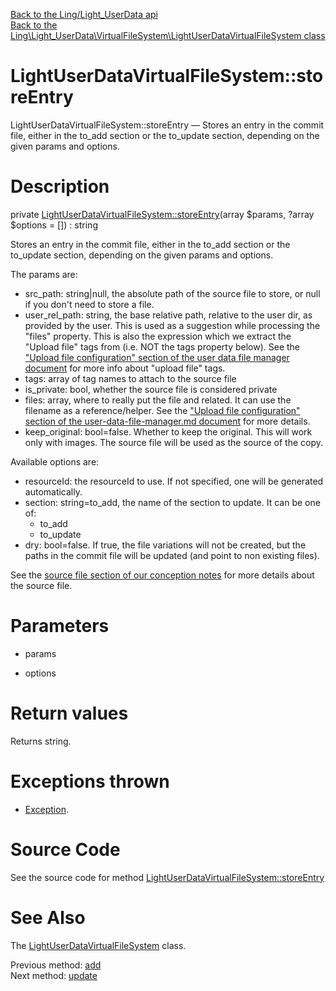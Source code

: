 [Back to the Ling/Light_UserData api](https://github.com/lingtalfi/Light_UserData/blob/master/doc/api/Ling/Light_UserData.md)<br>
[Back to the Ling\Light_UserData\VirtualFileSystem\LightUserDataVirtualFileSystem class](https://github.com/lingtalfi/Light_UserData/blob/master/doc/api/Ling/Light_UserData/VirtualFileSystem/LightUserDataVirtualFileSystem.md)


LightUserDataVirtualFileSystem::storeEntry
================



LightUserDataVirtualFileSystem::storeEntry — Stores an entry in the commit file, either in the to_add section or the to_update section, depending on the given params and options.




Description
================


private [LightUserDataVirtualFileSystem::storeEntry](https://github.com/lingtalfi/Light_UserData/blob/master/doc/api/Ling/Light_UserData/VirtualFileSystem/LightUserDataVirtualFileSystem/storeEntry.md)(array $params, ?array $options = []) : string




Stores an entry in the commit file, either in the to_add section or the to_update section, depending on the given params and options.

The params are:
- src_path: string|null, the absolute path of the source file to store,  or null if you don't need to store a file.
- user_rel_path: string, the base relative path, relative to the user dir, as provided by the user.
     This is used as a suggestion while processing the "files" property.
     This is also the expression which we extract the "Upload file" tags from (i.e. NOT the tags property below).
     See the ["Upload file configuration" section of the user data file manager document](https://github.com/lingtalfi/Light_UserData/blob/master/doc/pages/user-data-file-manager.md#upload-file-configuration) for more info about "upload file" tags.
- tags: array of tag names to attach to the source file
- is_private: bool, whether the source file is considered private
- files: array, where to really put the file and related. It can use the filename as a reference/helper.
     See the ["Upload file configuration" section of the user-data-file-manager.md document](https://github.com/lingtalfi/Light_UserData/blob/master/doc/pages/user-data-file-manager.md) for more details.
- keep_original: bool=false. Whether to keep the original. This will work only with images. The source file will be used
     as the source of the copy.




Available options are:
- resourceId: the resourceId to use. If not specified, one will be generated automatically.
- section: string=to_add, the name of the section to update. It can be one of:
     - to_add
     - to_update
- dry: bool=false. If true, the file variations will not be created, but the paths in the commit file will be updated (and point to non existing files).



See the [source file section of our conception notes](https://github.com/lingtalfi/Light_UserData/blob/master/doc/pages/conception-notes.md#the-source-file) for more details
about the source file.




Parameters
================


- params

    

- options

    


Return values
================

Returns string.


Exceptions thrown
================

- [Exception](http://php.net/manual/en/class.exception.php).&nbsp;







Source Code
===========
See the source code for method [LightUserDataVirtualFileSystem::storeEntry](https://github.com/lingtalfi/Light_UserData/blob/master/VirtualFileSystem/LightUserDataVirtualFileSystem.php#L254-L344)


See Also
================

The [LightUserDataVirtualFileSystem](https://github.com/lingtalfi/Light_UserData/blob/master/doc/api/Ling/Light_UserData/VirtualFileSystem/LightUserDataVirtualFileSystem.md) class.

Previous method: [add](https://github.com/lingtalfi/Light_UserData/blob/master/doc/api/Ling/Light_UserData/VirtualFileSystem/LightUserDataVirtualFileSystem/add.md)<br>Next method: [update](https://github.com/lingtalfi/Light_UserData/blob/master/doc/api/Ling/Light_UserData/VirtualFileSystem/LightUserDataVirtualFileSystem/update.md)<br>

